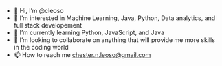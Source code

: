 - 👋 Hi, I’m @cleoso
- 👀 I’m interested in Machine Learning, Java, Python, Data analytics, and full stack developement
- 🌱 I’m currently learning Python, JavaScript, and Java
- 💞️ I’m looking to collaborate on anything that will provide me more skills in the coding world
- 📫 How to reach me chester.n.leoso@gmail.com

